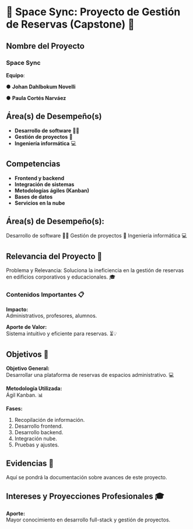 
# 🌌 Space Sync: Proyecto de Gestión de Reservas (Capstone) 🚀

## **Nombre del Proyecto**
### **Space Sync**
**Equipo**: <p> ● **Johan Dahlbokum Novelli** <p> ● **Paula Cortés Narváez**

## **Área(s) de Desempeño(s)**
- **Desarrollo de software** 👩‍💻
- **Gestión de proyectos** 📝
- **Ingeniería informática** 💻

## **Competencias**
- **Frontend y backend**
- **Integración de sistemas**
- **Metodologías ágiles (Kanban)**
- **Bases de datos**
- **Servicios en la nube**

## **Área(s) de Desempeño(s):**

Desarrollo de software 👩‍💻
Gestión de proyectos 📝
Ingeniería informática 💻

## Relevancia del Proyecto 🌟
Problema y Relevancia: Soluciona la ineficiencia en la gestión de reservas en edificios corporativos y educacionales. 🎓

### **Contenidos Importantes** 📋

**Impacto:**  
Administrativos, profesores, alumnos.

**Aporte de Valor:**  
Sistema intuitivo y eficiente para reservas. ⏳💡

## **Objetivos** 🎯

**Objetivo General:**  
Desarrollar una plataforma de reservas de espacios administrativo. 💻


**Metodología Utilizada:**  
Ágil Kanban. 📊

**Fases:**
1. Recopilación de información.
2. Desarrollo frontend.
3. Desarrollo backend.
4. Integración nube.
5. Pruebas y ajustes.


## **Evidencias** 📂
Aquí se pondrá la documentación sobre avances de este proyecto.

## **Intereses y Proyecciones Profesionales** 🎓
**Aporte:**  
Mayor conocimiento en desarrollo full-stack y gestión de proyectos.


